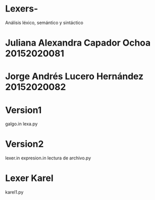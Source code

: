 # Lexers-
Análisis léxico, semántico y sintáctico

# Juliana Alexandra Capador Ochoa 20152020081
# Jorge Andrés Lucero Hernández 20152020082

# Version1 
 galgo.in
 lexa.py

# Version2
 lexer.in
 expresion.in
 lectura de archivo.py
 
 # Lexer Karel
 karel1.py
